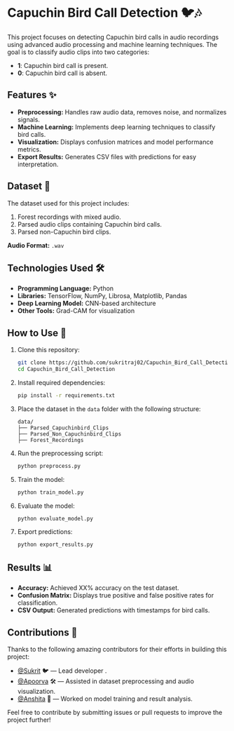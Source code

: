 # Capuchin Bird Call Detection 🐦🎶

This project focuses on detecting Capuchin bird calls in audio recordings using advanced audio processing and machine learning techniques. The goal is to classify audio clips into two categories: 
- **1**: Capuchin bird call is present.
- **0**: Capuchin bird call is absent.

## Features ✨
- **Preprocessing:** Handles raw audio data, removes noise, and normalizes signals.
- **Machine Learning:** Implements deep learning techniques to classify bird calls.
- **Visualization:** Displays confusion matrices and model performance metrics.
- **Export Results:** Generates CSV files with predictions for easy interpretation.

## Dataset 📂
The dataset used for this project includes:
1. Forest recordings with mixed audio.
2. Parsed audio clips containing Capuchin bird calls.
3. Parsed non-Capuchin bird clips.

**Audio Format:** `.wav`

## Technologies Used 🛠️
- **Programming Language:** Python
- **Libraries:** TensorFlow, NumPy, Librosa, Matplotlib, Pandas
- **Deep Learning Model:** CNN-based architecture
- **Other Tools:** Grad-CAM for visualization

## How to Use 🚀
1. Clone this repository:
   ```bash
   git clone https://github.com/sukritraj02/Capuchin_Bird_Call_Detection.git
   cd Capuchin_Bird_Call_Detection
   ```
2. Install required dependencies:
   ```bash
   pip install -r requirements.txt
   ```
3. Place the dataset in the `data` folder with the following structure:
   ```
   data/
   ├── Parsed_Capuchinbird_Clips
   ├── Parsed_Non_Capuchinbird_Clips
   ├── Forest_Recordings
   ```
4. Run the preprocessing script:
   ```bash
   python preprocess.py
   ```
5. Train the model:
   ```bash
   python train_model.py
   ```
6. Evaluate the model:
   ```bash
   python evaluate_model.py
   ```
7. Export predictions:
   ```bash
   python export_results.py
   ```

## Results 📊
- **Accuracy:** Achieved XX% accuracy on the test dataset.
- **Confusion Matrix:** Displays true positive and false positive rates for classification.
- **CSV Output:** Generated predictions with timestamps for bird calls.

## Contributions 💖
Thanks to the following amazing contributors for their efforts in building this project:

- [@Sukrit](https://github.com/sukritraj02) 🐦 — Lead developer .
- [@Apoorva](https://github.com/stays1lly) 🛠️ — Assisted in dataset preprocessing and audio visualization.
- [@Anshita](https://github.com/Anshita121004) 🔬 — Worked on model training and result analysis.



Feel free to contribute by submitting issues or pull requests to improve the project further!
